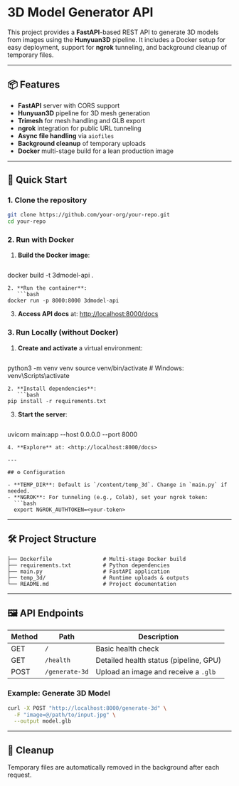 # 3D Model Generator API

This project provides a **FastAPI**-based REST API to generate 3D models from images using the **Hunyuan3D** pipeline. It includes a Docker setup for easy deployment, support for **ngrok** tunneling, and background cleanup of temporary files.

---

## 📦 Features

- **FastAPI** server with CORS support
- **Hunyuan3D** pipeline for 3D mesh generation
- **Trimesh** for mesh handling and GLB export
- **ngrok** integration for public URL tunneling
- **Async file handling** via `aiofiles`
- **Background cleanup** of temporary uploads
- **Docker** multi-stage build for a lean production image

---

## 🚀 Quick Start

### 1. Clone the repository
```bash
git clone https://github.com/your-org/your-repo.git
cd your-repo
```

### 2. Run with Docker

1. **Build the Docker image**:
   ```bash
docker build -t 3dmodel-api .
```
2. **Run the container**:
   ```bash
docker run -p 8000:8000 3dmodel-api
```
3. **Access API docs** at: <http://localhost:8000/docs>

### 3. Run Locally (without Docker)

1. **Create and activate** a virtual environment:
   ```bash
python3 -m venv venv
source venv/bin/activate  # Windows: venv\Scripts\activate
```
2. **Install dependencies**:
   ```bash
pip install -r requirements.txt
```
3. **Start the server**:
   ```bash
uvicorn main:app --host 0.0.0.0 --port 8000
```
4. **Explore** at: <http://localhost:8000/docs>

---

## ⚙️ Configuration

- **TEMP_DIR**: Default is `/content/temp_3d`. Change in `main.py` if needed.
- **NGROK**: For tunneling (e.g., Colab), set your ngrok token:
  ```bash
  export NGROK_AUTHTOKEN=<your-token>
  ```

---

## 🛠️ Project Structure

```text
├── Dockerfile                # Multi-stage Docker build
├── requirements.txt          # Python dependencies
├── main.py                   # FastAPI application
├── temp_3d/                  # Runtime uploads & outputs
└── README.md                 # Project documentation
```

---

## 🖼️ API Endpoints

| Method | Path           | Description                             |
| ------ | -------------- | --------------------------------------- |
| GET    | `/`            | Basic health check                      |
| GET    | `/health`      | Detailed health status (pipeline, GPU)  |
| POST   | `/generate-3d` | Upload an image and receive a `.glb`    |

### Example: Generate 3D Model

```bash
curl -X POST "http://localhost:8000/generate-3d" \
  -F "image=@/path/to/input.jpg" \
  --output model.glb
```

---

## 🧹 Cleanup

Temporary files are automatically removed in the background after each request.


